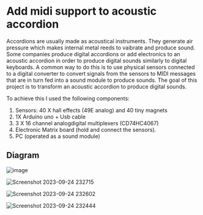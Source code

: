 # Add midi support to acoustic accordion

Accordions are usually made as acoustical instruments. They generate air pressure which makes internal metal reeds to vaibrate and produce sound. Some companies produce digital accordions or add electronics to an acoustic accordion in order to produce digital sounds similarly to digital keyboards. A common way to do this is to use physical sensors connected to a digital converter to convert signals from the sensors to MIDI messages that are in turn fed into a sound module to produce sounds. 
The goal of this project is to transform an acoustic accordion to produce digital sounds. 

To achieve this I used the following components:

1. Sensors: 40 X hall effects (49E analog) and 40 tiny magnets
2. 1X Arduino uno + Usb cable
3. 3 X 16 channel analogdigital multiplexers (CD74HC4067)  
4. Electronic Matrix board (hold and connect the sensors).
5. PC (operated as a sound module)

## Diagram
![image](https://github.com/AdamLauz/midi-accordion-arduino/assets/2620814/d865fcbd-199e-4894-ba15-5409a9702363)


![Screenshot 2023-09-24 232715](https://github.com/AdamLauz/midi-accordion-arduino/assets/2620814/6fc6f0f1-ede1-47ce-afe4-ec00670c1c9f)

![Screenshot 2023-09-24 232602](https://github.com/AdamLauz/midi-accordion-arduino/assets/2620814/3cbc1a69-f123-491e-ab92-fc65c2d3a5c7)

![Screenshot 2023-09-24 232444](https://github.com/AdamLauz/midi-accordion-arduino/assets/2620814/d6f23090-eaee-47b7-9529-96ccfbc28c76)


